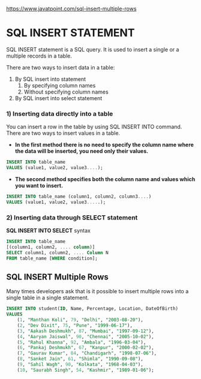 https://www.javatpoint.com/sql-insert-multiple-rows


# SQL INSERT STATEMENT

SQL INSERT statement is a SQL query. It is used to insert a single or a multiple records in a table.

There are two ways to insert data in a table:
1. By SQL insert into statement
    1) By specifying column names
    2) Without specifying column names
2. By SQL insert into select statement

### 1) Inserting data directly into a table

You can insert a row in the table by using SQL INSERT INTO command. There are two ways to insert values in a table.

- **In the first method there is no need to specify the column name where the data will be inserted, you need only their values.**
```sql
INSERT INTO table_name
VALUES (value1, value2, value3....);
```

- **The second method specifies both the column name and values which  you want to insert.**
```sql
INSERT INTO table_name (column1, column2, column3....)
VALUES (value1, value2, value3.....);
```

### 2) Inserting data through SELECT statement

**SQL INSERT INTO SELECT** syntax
```sql
INSERT INTO table_name
[(column1, column2, .... column)]
SELECT column1, column2, .... Column N
FROM table_name [WHERE condition];
```

## SQL INSERT Multiple Rows

Many times developers ask that is it possible to insert multiple rows into a single table in a single statement.

```sql
INSERT INTO student(ID, Name, Percentage, Location, DateOfBirth)
VALUES
    (1, "Manthan Koli", 79, "Delhi", "2003-08-20"),
    (2, "Dev Dixit", 75, "Pune", "1999-06-17"),
    (3, "Aakash Deshmukh", 87, "Mumbai", "1997-09-12"),
    (4, "Aaryan Jaiswal", 90, "Chennai", "2005-10-02"),
    (5, "Rahul Khanna", 92, "Ambala", "1996-03-04"),
    (6, "Pankaj Deshmukh", 67, "Kanpur", "2000-02-02"),
    (7, "Gaurav Kumar", 84, "Chandigarh", "1998-07-06"),
    (8, "Sanket Jain", 61, "Shimla", "1990-09-08"),
    (9, "Sahil Wagh", 90, "Kolkata", "1968-04-03"),
    (10, "Saurabh Singh", 54, "Kashmir", "1989-01-06");
```